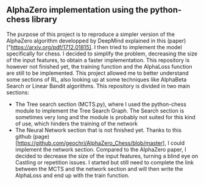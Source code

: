 ## AlphaZero implementation using the python-chess library

The purpose of this project is to reproduce a simpler version of the AlphaZero algorithm developped by DeepMind explained in this (paper)["https://arxiv.org/pdf/1712.01815]. I then tried to implement the model specifically for chess. I decided to simplify the problem, decreasing the size of the input features, to obtain a faster implementation. This repository is however not finished yet, the training function and the AlphaLoss function are still to be implemented. This project allowed me to better understand some sections of RL, also looking up at some techniques like AlphaBeta Search or Linear Bandit algorithms.
This repository is divided in two main sections:
- The Tree search section (MCTS.py), where I used the python-chess module to implement the Tree Search Graph. The Search section is sometimes very long and the module is probably not suited for this kind of use, which hinders the training of the network
- The Neural Network section that is not finished yet. Thanks to this github (page)[https://github.com/geochri/AlphaZero_Chess/blob/master], I could implement the network section. Compared to the AlphaZero paper, I decided to decrease the size of the input features, turning a blind eye on Castling or repetition issues. I started but still need to complete the link between the MCTS and the network section and will then write the AlphaLoss and end up with the train function. 